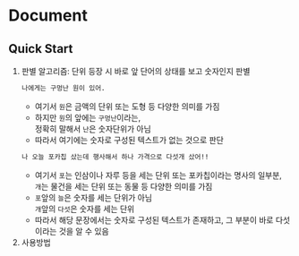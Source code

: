 # Document
## Quick Start
1. 판별 알고리즘: 단위 등장 시 바로 앞 단어의 상태를 보고 숫자인지 판별
   ```bash
   나에게는 구멍난 원이 있어.
   ```
   * 여기서 ```원```은 금액의 단위 또는 도형 등 다양한 의미를 가짐
   * 하지만 ```원```의 앞에는 ```구멍난```이라는,<br>정확히 말해서 ```난```은 숫자단위가 아님
   * 따라서 여기에는 숫자로 구성된 텍스트가 없는 것으로 판단
   ```bash
   나 오늘 포카칩 샀는데 행사해서 하나 가격으로 다섯개 샀어!!
   ``` 
   * 여기서 ```포```는 인삼이나 자루 등을 세는 단위 또는 포카칩이라는 명사의 일부분,<br>```개```는 물건을 세는 단위 또는 동물 등 다양한 의미를 가짐
   * ```포```앞의 ```늘```은 숫자를 세는 단위가 아님<br>```개```앞의 ```다섯```은 숫자를 세는 단위
   * 따라서 해당 문장에서는 숫자로 구성된 텍스트가 존재하고, 그 부분이 바로 다섯이라는 것을 알 수 있음
2. 사용방법
